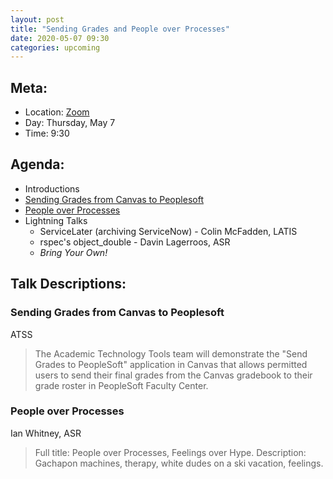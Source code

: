 ```yaml
---
layout: post
title: "Sending Grades and People over Processes"
date: 2020-05-07 09:30
categories: upcoming
---
```


## Meta:

- Location: [Zoom](https://z.umn.edu/cpmstream)
- Day: Thursday, May 7
- Time: 9:30

## Agenda:

- Introductions
- [Sending Grades from Canvas to Peoplesoft](#sending-grades-from-canvas-to-peoplesoft)
- [People over Processes](#people-over-processes)
- Lightning Talks
  - ServiceLater (archiving ServiceNow) - Colin McFadden, LATIS
  - rspec's object_double - Davin Lagerroos, ASR
  - _Bring Your Own!_

## Talk Descriptions:

### Sending Grades from Canvas to Peoplesoft
ATSS

> The Academic Technology Tools team will demonstrate the "Send Grades to PeopleSoft" application in Canvas that allows permitted users to send their final grades from the Canvas gradebook to their grade roster in PeopleSoft Faculty Center.

### People over Processes
Ian Whitney, ASR

> Full title: People over Processes, Feelings over Hype. 
> Description: Gachapon machines, therapy, white dudes on a ski vacation, feelings.


